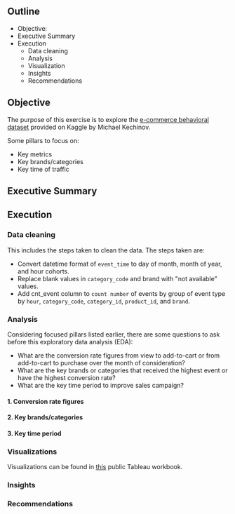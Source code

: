 ## Outline
* Objective:
* Executive Summary
* Execution
    + Data cleaning
    + Analysis
    + Visualization
    + Insights
    + Recommendations

## Objective
The purpose of this exercise is to explore the [e-commerce behavioral dataset](https://www.kaggle.com/datasets/mkechinov/ecommerce-behavior-data-from-multi-category-store) provided on Kaggle by Michael Kechinov.

Some pillars to focus on:
* Key metrics
* Key brands/categories
* Key time of traffic

## Executive Summary

<in progress>

## Execution
### Data cleaning
This includes the steps taken to clean the data. The steps taken are: 
* Convert datetime format of ```event_time``` to day of month, month of year, and hour cohorts. 
* Replace blank values in ```category_code``` and brand with "not available" values. 
* Add cnt_event column to ```count number``` of events by group of event type by ```hour```, ```category_code```, ```category_id```, ```product_id```, and ```brand```.

### Analysis
Considering focused pillars listed earlier, there are some questions to ask before this exploratory data analysis (EDA):
* What are the conversion rate figures from view to add-to-cart or from add-to-cart to purchase over the month of consideration? 
* What are the key brands or categories that received the highest event or have the highest conversion rate?
* What are the key time period to improve sales campaign?

	
#### 1. Conversion rate figures
<in progress>

#### 2. Key brands/categories
<in progress>

#### 3. Key time period
<in progress>

### Visualizations
Visualizations can be found in [this](https://public.tableau.com/app/profile/quang.huy.vu/viz/E-commerceCustomerBehavior/Topbrands) public Tableau workbook. 

### Insights

    
### Recommendations

	
